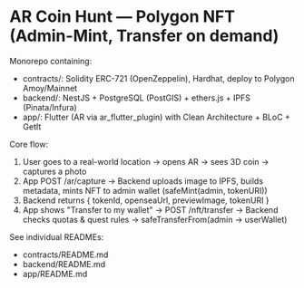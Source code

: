 # AR Coin Hunt — Polygon NFT (Admin-Mint, Transfer on demand)

Monorepo containing:
- contracts/: Solidity ERC-721 (OpenZeppelin), Hardhat, deploy to Polygon Amoy/Mainnet
- backend/: NestJS + PostgreSQL (PostGIS) + ethers.js + IPFS (Pinata/Infura)
- app/: Flutter (AR via ar_flutter_plugin) with Clean Architecture + BLoC + GetIt

Core flow:
1) User goes to a real-world location → opens AR → sees 3D coin → captures a photo
2) App POST /ar/capture → Backend uploads image to IPFS, builds metadata, mints NFT to admin wallet (safeMint(admin, tokenURI))
3) Backend returns { tokenId, openseaUrl, previewImage, tokenURI }
4) App shows "Transfer to my wallet" → POST /nft/transfer → Backend checks quotas & quest rules → safeTransferFrom(admin → userWallet)

See individual READMEs:
- contracts/README.md
- backend/README.md
- app/README.md
